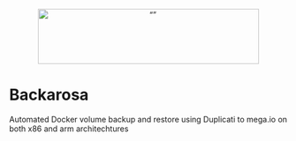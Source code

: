 <p align="center"><img src="http://cloud.lrgex.com/s/mCxTfnA2bikjYyZ/download/Dark%20Full%20Logo.png" alt= “” width="400" height="100"></p>

# Backarosa 
Automated Docker volume backup and restore using Duplicati to mega.io on both x86 and arm architechtures 
